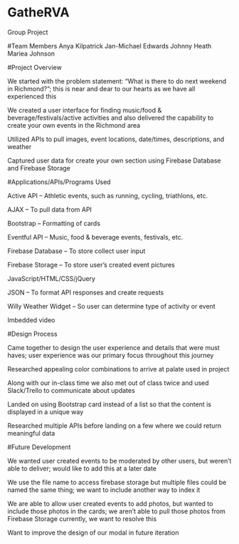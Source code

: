 # GatheRVA
Group Project



#Team Members
Anya Kilpatrick
Jan-Michael Edwards
Johnny Heath
Mariea Johnson

#Project Overview

We started with the problem statement: “What is there to do next weekend in Richmond?”; this is near and dear to our hearts as we have all experienced this

We created a user interface for finding music/food & beverage/festivals/active activities and also delivered the capability to create your own events in the Richmond area

Utilized APIs to pull images, event locations, date/times, descriptions, and weather

Captured user data for create your own section using Firebase Database and Firebase Storage

#Applications/APIs/Programs Used

Active API – Athletic events, such as running, cycling, triathlons, etc.

AJAX – To pull data from API

Bootstrap – Formatting of cards

Eventful API – Music, food & beverage events, festivals, etc.

Firebase Database – To store collect user input

Firebase Storage – To store user’s created event pictures

JavaScript/HTML/CSS/jQuery

JSON – To format API responses and create requests

Willy Weather Widget – So user can determine type of activity or event

Imbedded video 

#Design Process

Came together to design the user experience and details that were must haves; user experience was our primary focus throughout this journey

Researched appealing color combinations to arrive at palate used in project

Along with our in-class time we also met out of class twice and used Slack/Trello to communicate about updates

Landed on using Bootstrap card instead of a list so that the content is displayed in a unique way

Researched multiple APIs before landing on a few where we could return meaningful data


#Future Development

We wanted user created events to be moderated by other users, but weren’t able to deliver; would like to add this at a later date

We use the file name to access firebase storage but multiple files could be named the same thing; we want to include another way to index it

We are able to allow user created events to add photos, but wanted to include those photos in the cards; we aren’t able to pull those photos from Firebase Storage currently, we want to resolve this

Want to improve the design of our modal in future iteration


